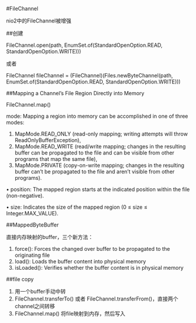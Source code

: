 #FileChannel

nio2中的FileChannel被增强

##创建

FileChannel.open(path, EnumSet.of(StandardOpenOption.READ, StandardOpenOption.WRITE)))

或者

FileChannel fileChannel = (FileChannel)(Files.newByteChannel(path, EnumSet.of(StandardOpenOption.READ, StandardOpenOption.WRITE)))

##Mapping a Channel’s File Region Directly into Memory

FileChannel.map()

mode: Mapping a region into memory can be accomplished in one of three modes:

1. MapMode.READ_ONLY (read-only mapping; writing attempts will throw ReadOnlyBufferException),
1. MapMode.READ_WRITE (read/write mapping; changes in the resulting buffer can be propagated to the file and can be visible from other
programs that map the same file),
1. MapMode.PRIVATE (copy-on-write mapping;
changes in the resulting buffer can’t be propagated to the file and aren’t visible
from other programs).


• position: The mapped region starts at the indicated position within the file (non-negative).

• size: Indicates the size of the mapped region (0 ≤ size ≤ Integer.MAX_VALUE).

##MappedByteBuffer

直接内存映射的buffer，三个新方法：

1. force(): Forces the changed over buffer to be propagated to the originating file
2. load(): Loads the buffer content into physical memory
3. isLoaded(): Verifies whether the buffer content is in physical memory

##file copy

1. 用一个buffer手动中转
2. FileChannel.transferTo() 或者 FileChannel.transferFrom()，直接两个channel之间转移
3. FileChannel.map() 将file映射到内存，然后写入


